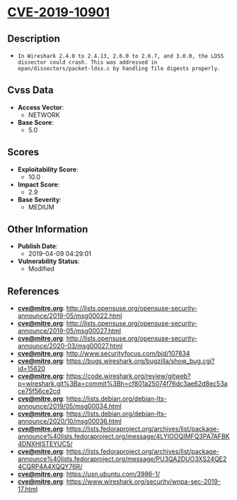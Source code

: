 
# [CVE-2019-10901](https://cve.mitre.org/cgi-bin/cvename.cgi?name=CVE-2019-10901)

## Description

- `In Wireshark 2.4.0 to 2.4.13, 2.6.0 to 2.6.7, and 3.0.0, the LDSS dissector could crash. This was addressed in epan/dissectors/packet-ldss.c by handling file digests properly.`

## Cvss Data

- **Access Vector**:
  - NETWORK
- **Base Score**:
  - 5.0

## Scores

- **Exploitability Score**:
  - 10.0
- **Impact Score**:
  - 2.9
- **Base Severity**:
  - MEDIUM

## Other Information

- **Publish Date**:
  - 2019-04-09 04:29:01
- **Vulnerability Status**:
  - Modified

## References

- **cve@mitre.org**: http://lists.opensuse.org/opensuse-security-announce/2019-05/msg00022.html
- **cve@mitre.org**: http://lists.opensuse.org/opensuse-security-announce/2019-05/msg00027.html
- **cve@mitre.org**: http://lists.opensuse.org/opensuse-security-announce/2020-03/msg00027.html
- **cve@mitre.org**: http://www.securityfocus.com/bid/107834
- **cve@mitre.org**: https://bugs.wireshark.org/bugzilla/show_bug.cgi?id=15620
- **cve@mitre.org**: https://code.wireshark.org/review/gitweb?p=wireshark.git%3Ba=commit%3Bh=cf801a25074f76dc3ae62d8ec53ace75f56ce2cd
- **cve@mitre.org**: https://lists.debian.org/debian-lts-announce/2019/05/msg00034.html
- **cve@mitre.org**: https://lists.debian.org/debian-lts-announce/2020/10/msg00036.html
- **cve@mitre.org**: https://lists.fedoraproject.org/archives/list/package-announce%40lists.fedoraproject.org/message/4LYIOOQIMFQ3PA7AFBK4DNXHISTEYUC5/
- **cve@mitre.org**: https://lists.fedoraproject.org/archives/list/package-announce%40lists.fedoraproject.org/message/PU3QA2DUO3XS24QE24CQRP4A4XQQY76R/
- **cve@mitre.org**: https://usn.ubuntu.com/3986-1/
- **cve@mitre.org**: https://www.wireshark.org/security/wnpa-sec-2019-17.html
